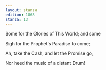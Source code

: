 ```yaml
---
layout: stanza
edition: 1868
stanza: 13
---
```


Some for the Glories of This World; and some

Sigh for the Prophet's Paradise to come;

Ah, take the Cash, and let the Promise go,

Nor heed the music of a distant Drum!
